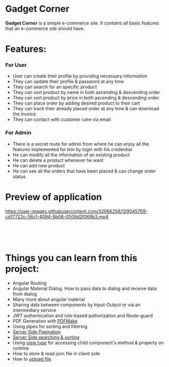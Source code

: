 # Gadget Corner
<b>Gadget Corner</b> is a simple e-commerce site. It contains all basic features that an e-commerce site should have.


# Features:
<h3>For User</h3>
<ul>
  <li>User can create their profile by providing necessary information</li>
  <li>They can update  their profile & password at any time</li>
  <li>They can search for an specific product</li>
  <li>They can sort product by name in both ascending & descending order</li>
  <li>They can sort product by price in both ascending & descending order</li>
  <li>They can place order by adding desired product to their cart</li>
  <li>They can track their already placed order at any time & can download the invoice</li>
  <li>They can contact with customer care via email</li>
</ul>

<h3>For Admin</h3>
<ul>
  <li>There is a secret route for admin from where he can enjoy all the features implemented for him by login with his credential</li>
  <li>He can modify all the information of an existing product</li>
  <li>He can delete a product whenever he want</li>
  <li>He can add new product</li>
  <li>He can see all the orders that have been placed & can change order status</li>
</ul>



# Preview of application

https://user-images.githubusercontent.com/32066256/129045709-cd17722c-56c1-4094-8b06-0509d2f069b3.mp4

<br><br><br>
# Things you can learn from this project:
<ul>
  <li>Angular Routing</li>
  <li>Angular Material Dialog. How to pass data to dialog and receive data from dialog</li>
  <li>Many more about angular material</li>
  <li>Sharing data between components by Input-Output or via an intermediary service</li>
  <li>JWT authentication and role-based authorization and Route-guard</li>
  <li>PDF Generation with <a href="https://www.c-sharpcorner.com/article/client-side-pdf-generation-in-angular-with-pdfmake/">PDFMake</a> </li>
  <li>Using pipes for sorting and filtering</li>
  <li><a href = "https://code-maze.com/paging-aspnet-core-webapi/">Server Side Pagination</a></li>
  <li><a href = "https://www.youtube.com/watch?v=tmFmL73gBgw">Server Side searching & sorting</a></li>
  <li>Using <a href = "https://www.youtube.com/watch?v=DXaIZmKAzQY&t=266s">view type</a> for accessing child component's method & property on runtime</li>
  <li>How to store & read json file in client side</li>
  <li>How to <a href="https://www.youtube.com/watch?v=v67NunIp5w8">upload file</a></li>
</ul>


